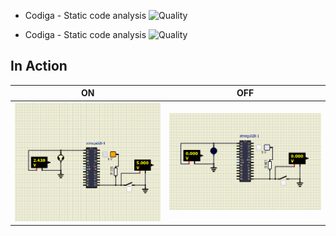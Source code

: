 
* Codiga - Static code analysis
![Quality](https://api.codiga.io/project/33106/score/svg)

* Codiga - Static code analysis
![Quality](https://api.codiga.io/project/33106/status/svg)



## In Action

|ON|OFF|
|:--:|:--:|
|![ON](Simulation/ON.png.png)|![OFF](Simulation/OFF.png.png)|
